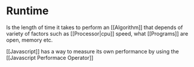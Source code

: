 # Runtime
Is the length of time it takes to perform an [[Algorithm]] that depends of variety of factors such as [[Processor|cpu]] speed, what [[Programs]] are open, memory etc. 

[[Javascript]] has a way to measure its own performance by using the [[Javascript Performace Operator]]

